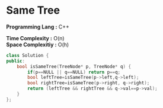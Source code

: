 # Same Tree

**Programming Lang :** C++

**Time Complexity :** O(n)  
**Space Complexitiy :** O(h)

```cpp
class Solution {
public:
    bool isSameTree(TreeNode* p, TreeNode* q) {
        if(p==NULL || q==NULL) return p==q;
        bool leftTree=isSameTree(p->left,q->left);
        bool rightTree=isSameTree(p->right, q->right);
        return (leftTree && rightTree && q->val==p->val);
    }
};
```
